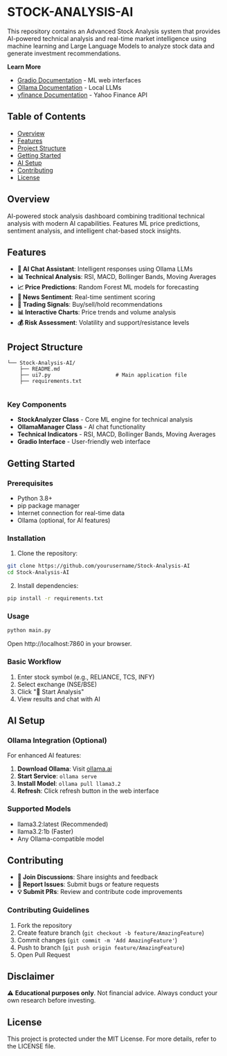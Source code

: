 # **STOCK-ANALYSIS-AI**

This repository contains an Advanced Stock Analysis system that provides AI-powered technical analysis and real-time market intelligence using machine learning and Large Language Models to analyze stock data and generate investment recommendations.

**Learn More**
* [Gradio Documentation](https://gradio.app/docs/) - ML web interfaces
* [Ollama Documentation](https://ollama.ai/docs) - Local LLMs
* [yfinance Documentation](https://pypi.org/project/yfinance/) - Yahoo Finance API

## **Table of Contents**
* [Overview](#overview)
* [Features](#features)
* [Project Structure](#project-structure)
* [Getting Started](#getting-started)
* [AI Setup](#ai-setup)
* [Contributing](#contributing)
* [License](#license)

## **Overview**
AI-powered stock analysis dashboard combining traditional technical analysis with modern AI capabilities. Features ML price predictions, sentiment analysis, and intelligent chat-based stock insights.

## **Features**
* **🤖 AI Chat Assistant**: Intelligent responses using Ollama LLMs
* **📊 Technical Analysis**: RSI, MACD, Bollinger Bands, Moving Averages
* **📈 Price Predictions**: Random Forest ML models for forecasting
* **📰 News Sentiment**: Real-time sentiment scoring
* **🎯 Trading Signals**: Buy/sell/hold recommendations
* **📊 Interactive Charts**: Price trends and volume analysis
* **💰 Risk Assessment**: Volatility and support/resistance levels

## **Project Structure**

```
└── Stock-Analysis-AI/
    ├── README.md
    ├── ui7.py                     # Main application file
    ├── requirements.txt
    
```

### **Key Components**
* **StockAnalyzer Class** - Core ML engine for technical analysis
* **OllamaManager Class** - AI chat functionality
* **Technical Indicators** - RSI, MACD, Bollinger Bands, Moving Averages
* **Gradio Interface** - User-friendly web interface

## **Getting Started**

### **Prerequisites**
* Python 3.8+
* pip package manager
* Internet connection for real-time data
* Ollama (optional, for AI features)

### **Installation**
1. Clone the repository:
```bash
git clone https://github.com/yourusername/Stock-Analysis-AI
cd Stock-Analysis-AI
```

2. Install dependencies:
```bash
pip install -r requirements.txt
```

### **Usage**
```bash
python main.py
```

Open http://localhost:7860 in your browser.

### **Basic Workflow**
1. Enter stock symbol (e.g., RELIANCE, TCS, INFY)
2. Select exchange (NSE/BSE)
3. Click "🚀 Start Analysis"
4. View results and chat with AI

## **AI Setup**

### **Ollama Integration (Optional)**
For enhanced AI features:

1. **Download Ollama**: Visit [ollama.ai](https://ollama.ai/download)
2. **Start Service**: `ollama serve`
3. **Install Model**: `ollama pull llama3.2`
4. **Refresh**: Click refresh button in the web interface

### **Supported Models**
* llama3.2:latest (Recommended)
* llama3.2:1b (Faster)
* Any Ollama-compatible model

## **Contributing**
* **💬 Join Discussions**: Share insights and feedback
* **🐛 Report Issues**: Submit bugs or feature requests
* **💡 Submit PRs**: Review and contribute code improvements

### **Contributing Guidelines**
1. Fork the repository
2. Create feature branch (`git checkout -b feature/AmazingFeature`)
3. Commit changes (`git commit -m 'Add AmazingFeature'`)
4. Push to branch (`git push origin feature/AmazingFeature`)
5. Open Pull Request

## **Disclaimer**
⚠️ **Educational purposes only**. Not financial advice. Always conduct your own research before investing.

## **License**
This project is protected under the MIT License. For more details, refer to the LICENSE file.
